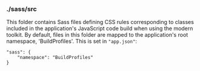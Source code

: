### ./sass/src

This folder contains Sass files defining CSS rules corresponding to classes
included in the application's JavaScript code build when using the modern toolkit.
By default, files in this folder are mapped to the application's root namespace, 'BuildProfiles'.
This is set in `"app.json"`:

    "sass": {
        "namespace": "BuildProfiles"
    }